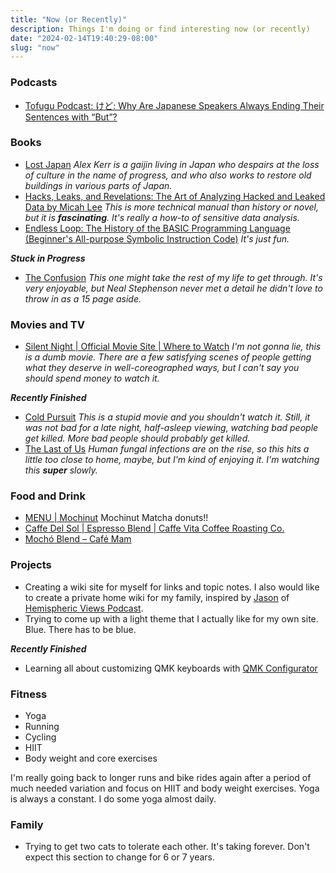 ```yaml
---
title: "Now (or Recently)"
description: Things I'm doing or find interesting now (or recently)
date: "2024-02-14T19:40:29-08:00"
slug: "now"
---
```


### Podcasts

- [Tofugu Podcast: けど: Why Are Japanese Speakers Always Ending Their Sentences with “But”?](https://podcasts.apple.com/us/podcast/%E3%81%91%E3%81%A9-why-are-japanese-speakers-always-ending-their-sentences/id1188142876?i=1000610674324)

### Books

- [Lost Japan](https://www.penguin.co.uk/books/273227/lost-japan-by-kerr-alex/9780141979755) *Alex Kerr is a gaijin living in Japan who despairs at the loss of culture in the name of progress, and who also works to restore old buildings in various parts of Japan.*
- [Hacks, Leaks, and Revelations: The Art of Analyzing Hacked and Leaked Data by Micah Lee](https://hacksandleaks.com/) *This is more technical manual than history or novel, but it is **fascinating**. It's really a how-to of sensitive data analysis.*
- [Endless Loop: The History of the BASIC Programming Language (Beginner's All-purpose Symbolic Instruction Code)](https://www.amazon.com/Endless-Loop-Programming-All-purpose-Instruction/dp/1974277070) *It's just fun.*

***Stuck in Progress***

- [The Confusion](https://books.apple.com/us/book/the-confusion/id360608725) *This one might take the rest of my life to get through. It's very enjoyable, but Neal Stephenson never met a detail he didn't love to throw in as a 15 page aside.*

### Movies and TV

- [Silent Night | Official Movie Site | Where to Watch](https://www.lionsgate.com/movies/silent-night) *I'm not gonna lie, this is a dumb movie. There are a few satisfying scenes of people getting what they deserve in well-coreographed ways, but I can't say you should spend money to watch it.*

***Recently Finished***

- [Cold Pursuit](https://www.netflix.com/title/81079733) *This is a stupid movie and you shouldn't watch it. Still, it was not bad for a late night, half-asleep viewing, watching bad people get killed. More bad people should probably get killed.*
- [The Last of Us](https://www.hbo.com/the-last-of-us) *Human fungal infections are on the rise, so this hits a little too close to home, maybe, but I'm kind of enjoying it. I'm watching this **super** slowly.*

### Food and Drink

- [MENU | Mochinut](https://www.mochinut.com/donut-menu) Mochinut Matcha donuts!!
- [Caffe Del Sol | Espresso Blend | Caffe Vita Coffee Roasting Co.](https://www.caffevita.com/products/caffe-del-sol)
- [Mochó Blend – Café Mam](https://cafemam.com/collections/mocho-blend)

### Projects

- Creating a wiki site for myself for links and topic notes. I also would like to create a private home wiki for my family, inspired by [Jason](https://grepjason.sh) of [Hemispheric Views Podcast](https://hemisphericviews.com/).
- Trying to come up with a light theme that I actually like for my own site. Blue. There has to be blue.

***Recently Finished***

- Learning all about customizing QMK keyboards with [QMK Configurator](https://config.qmk.fm/)

### Fitness

- Yoga
- Running
- Cycling
- HIIT
- Body weight and core exercises

I'm really going back to longer runs and bike rides again after a period of much needed variation and focus on HIIT and body weight exercises. Yoga is always a constant. I do some yoga almost daily.

### Family

- Trying to get two cats to tolerate each other. It's taking forever. Don't expect this section to change for 6 or 7 years.
